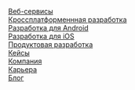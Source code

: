 <a href="https://ramizashurov.github.io/pyrobyte/web.html">Веб-сервисы</a><br>
<a href="https://ramizashurov.github.io/pyrobyte/krossplatformennaya-razrabotka.html">Кроссплатформеннная разработка</a><br>
<a href="https://ramizashurov.github.io/pyrobyte/android.html">Разработка для Android</a><br>
<a href="https://ramizashurov.github.io/pyrobyte/ios.html">Разработка для iOS</a><br>
<a href="https://ramizashurov.github.io/pyrobyte/razrabotka-produkta.html">Продуктовая разработка</a><br>
<a href="https://ramizashurov.github.io/pyrobyte/cases.html">Кейсы</a><br>
<a href="https://ramizashurov.github.io/pyrobyte/about.html">Компания</a><br>
<a href="https://ramizashurov.github.io/pyrobyte/career.html">Карьера</a><br>
<a href="https://ramizashurov.github.io/pyrobyte/blog.html">Блог</a>



